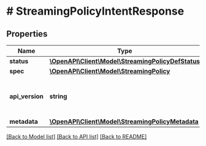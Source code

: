 # # StreamingPolicyIntentResponse

## Properties

Name | Type | Description | Notes
------------ | ------------- | ------------- | -------------
**status** | [**\OpenAPI\Client\Model\StreamingPolicyDefStatus**](StreamingPolicyDefStatus.md) |  | [optional]
**spec** | [**\OpenAPI\Client\Model\StreamingPolicy**](StreamingPolicy.md) |  | [optional]
**api_version** | **string** | API Version of the Nutanix v3 API framework. | [default to '3.1.0']
**metadata** | [**\OpenAPI\Client\Model\StreamingPolicyMetadata**](StreamingPolicyMetadata.md) |  |

[[Back to Model list]](../../README.md#models) [[Back to API list]](../../README.md#endpoints) [[Back to README]](../../README.md)
